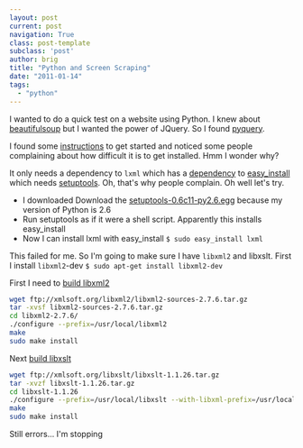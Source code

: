 ```yaml
---
layout: post
current: post
navigation: True
class: post-template
subclass: 'post'
author: brig
title: "Python and Screen Scraping"
date: "2011-01-14"
tags:
  - "python"
---
```


I wanted to do a quick test on a website using Python. I knew about [beautifulsoup](http://www.crummy.com/software/BeautifulSoup) but I wanted the power of JQuery. So I found [pyquery](http://pypi.python.org/pypi/pyquery).

I found some [instructions](http://blog.jeffbalogh.org/post/89619207/pyquery-a-jquery-like-library-for-python) to get started and noticed some people complaining about how difficult it is to get installed. Hmm I wonder why?

It only needs a dependency to `lxml` which has a [dependency](http://codespeak.net/lxml/installation.html) to [easy_install](http://peak.telecommunity.com/DevCenter/EasyInstall#installing-easy-install) which needs [setuptools](http://pypi.python.org/pypi/setuptools#downloads). Oh, that's why people complain. Oh well let's try.

- I downloaded Download the [setuptools-0.6c11-py2.6.egg](http://pypi.python.org/pypi/setuptools#downloads) because my version of Python is 2.6
- Run setuptools as if it were a shell script. Apparently this installs easy_install
- Now I can install lxml with easy_install `$ sudo easy_install lxml`

This failed for me. So I'm going to make sure I have `libxml2` and libxslt. First I install `libxml2`-dev `$ sudo apt-get install libxml2-dev`

First I need to [build libxml2](http://www.techsww.com/tutorials/libraries/libxml/installation/installing_libxml_on_ubuntu_linux.php)
```bash
wget ftp://xmlsoft.org/libxml2/libxml2-sources-2.7.6.tar.gz
tar -xvsf libxml2-sources-2.7.6.tar.gz
cd libxml2-2.7.6/
./configure --prefix=/usr/local/libxml2
make
sudo make install
```

Next [build libxslt](http://www.techsww.com/tutorials/libraries/libxslt/installation/installing_libxslt_on_ubuntu_linux.php)

```bash
wget ftp://xmlsoft.org/libxslt/libxslt-1.1.26.tar.gz
tar -xvzf libxslt-1.1.26.tar.gz
cd libxslt-1.1.26
./configure --prefix=/usr/local/libxslt --with-libxml-prefix=/usr/local/libxml2/
make
sudo make install
```

Still errors... I'm stopping
